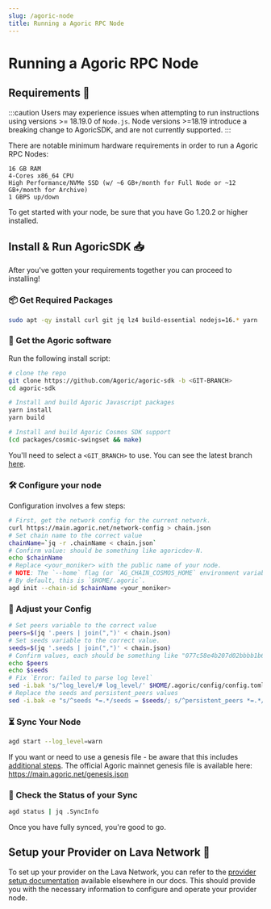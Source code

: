 ```yaml
---
slug: /agoric-node
title: Running a Agoric RPC Node
---
```


# Running a Agoric RPC Node

## Requirements 📄 

:::caution
Users may experience issues when attempting to run instructions using versions >= 18.19.0 of `Node.js`. Node versions >=18.19 introduce a breaking change to AgoricSDK, and are not currently supported.
:::

There are notable minimum hardware requirements in order to run a Agoric RPC Nodes:

    16 GB RAM
    4-Cores x86_64 CPU
    High Performance/NVMe SSD (w/ ~6 GB+/month for Full Node or ~12 GB+/month for Archive)
    1 GBPS up/down

To get started with your node, be sure that you have Go 1.20.2 or higher installed.

## Install & Run AgoricSDK 📥

After you've gotten your requirements together you can proceed to installing!

### 📦 Get Required Packages

```bash
sudo apt -qy install curl git jq lz4 build-essential nodejs=16.* yarn
```


### 💾 Get the Agoric software

Run the following install script:

```bash
# clone the repo
git clone https://github.com/Agoric/agoric-sdk -b <GIT-BRANCH>
cd agoric-sdk

# Install and build Agoric Javascript packages
yarn install
yarn build

# Install and build Agoric Cosmos SDK support
(cd packages/cosmic-swingset && make)
```

You'll need to select a `<GIT_BRANCH>` to use. You can see the latest branch [here](https://github.com/Agoric/agoric-sdk/releases).

### 🛠️ Configure your node

Configuration involves a few steps:

```bash
# First, get the network config for the current network.
curl https://main.agoric.net/network-config > chain.json
# Set chain name to the correct value
chainName=`jq -r .chainName < chain.json`
# Confirm value: should be something like agoricdev-N.
echo $chainName
# Replace <your_moniker> with the public name of your node.
# NOTE: The `--home` flag (or `AG_CHAIN_COSMOS_HOME` environment variable) determines where the chain state is stored.
# By default, this is `$HOME/.agoric`.
agd init --chain-id $chainName <your_moniker>
```

### 🔧 Adjust your Config
```bash
# Set peers variable to the correct value
peers=$(jq '.peers | join(",")' < chain.json)
# Set seeds variable to the correct value.
seeds=$(jq '.seeds | join(",")' < chain.json)
# Confirm values, each should be something like "077c58e4b207d02bbbb1b68d6e7e1df08ce18a8a@178.62.245.23:26656,..."
echo $peers
echo $seeds
# Fix `Error: failed to parse log level`
sed -i.bak 's/^log_level/# log_level/' $HOME/.agoric/config/config.toml
# Replace the seeds and persistent_peers values
sed -i.bak -e "s/^seeds *=.*/seeds = $seeds/; s/^persistent_peers *=.*/persistent_peers = $peers/" $HOME/.agoric/config/config.toml
```

### ⏳ Sync Your Node

```bash
agd start --log_level=warn
```

If you want or need to use a genesis file - be aware that this includes [additional steps](https://github.com/Agoric/agoric-sdk/wiki/Validator-Guide-for-Devnet#apply-network-parameters). The official Agoric mainnet genesis file is available here: https://main.agoric.net/genesis.json

### 🔬 Check the Status of your Sync

```bash
agd status | jq .SyncInfo
```

Once you have fully synced, you're good to go.

## Setup your Provider on Lava Network 🌋

To set up your provider on the Lava Network, you can refer to the [provider setup documentation](https://docs.lavanet.xyz/provider-setup?utm_source=running-a-solana-rpc-node&utm_medium=docs&utm_campaign=solana-pre-grant) available elsewhere in our docs. This should provide you with the necessary information to configure and operate your provider node.
